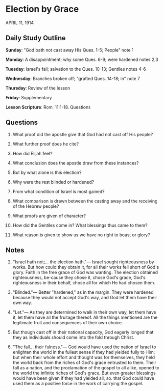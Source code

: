 # Election by Grace
APRIL 11, 1914

## Daily Study Outline

**Sunday**: "God bath not cast away His Ques. 1-5; People" note 1

**Monday**: A disappointment; why some Ques. 6-9; were hardened notes 2,3

**Tuesday**: Israel's fall; salvation to the Ques. 10-13; Gentiles notes 4-6

**Wednesday**: Branches broken off; "grafted Ques. 14-18; in" note 7

**Thursday**: Review of the lesson

**Friday**: Supplementary

**Lesson Scripture**: Rom. 11:1-18. Questions

## Questions

1. What proof did the apostle give that God had not cast off His people? 

2. What further proof does he cite? 

3. How did Elijah feel? 

5. What conclusion does the apostle draw from these instances? 

6. But by what alone is this election? 

9. Why were the rest blinded or hardened? 

13. From what condition of Israel is most gained? 

15. What comparison is drawn between the casting away and the receiving of the Hebrew people? 

16. What proofs are given of character? 

17. How did the Gentiles come in? What blessings thus came to them? 

18. What reason is given to show us we have no right to boast or glory? 

## Notes

2. "Israel hath not;... the election hath."— Israel sought righteousness by works. But how could they obtain it, for all their works fell short of God's glory. Faith in the free grace of God was wanting. The election obtained righteousness, be-cause they chose it, chose God's grace, God's righteousness in their behalf, chose all for which He had chosen them.

3. "Blinded."— Better "hardened," as in the margin. They were hardened because they would not accept God's way, and God let them have their own way.

4. "Let."— As they are determined to walk in their own way, let them have it, let them have all the fruitage thereof. All the things mentioned are the legitimate fruit and consequences of their own choice.

79. But though cast off in their national capacity, God eagerly longed that they as individuals should come into the fold through Christ.

6. "The fall... their fulness."— God would have used the nation of Israel to enlighten the world in the fullest sense if they had yielded fully to Him; but when their whole effort and thought was for themselves, they held the world back from the riches of God's grace entrusted to them. Their fall as a nation, and the proclamation of the gospel to all alike, opened to the world the infinite riches of God's grace. But even greater blessings would have been given if they had yielded all, so. that God could have used them as a positive force in the work of carrying the gospel.
